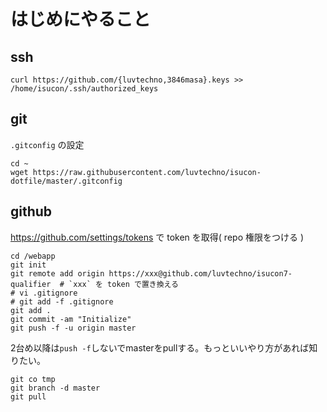 # はじめにやること

## ssh

```
curl https://github.com/{luvtechno,3846masa}.keys >> /home/isucon/.ssh/authorized_keys
```

## git

`.gitconfig` の設定

```
cd ~
wget https://raw.githubusercontent.com/luvtechno/isucon-dotfile/master/.gitconfig
```

## github

https://github.com/settings/tokens で token を取得( repo 権限をつける )

```
cd /webapp
git init
git remote add origin https://xxx@github.com/luvtechno/isucon7-qualifier  # `xxx` を token で置き換える
# vi .gitignore
# git add -f .gitignore
git add .
git commit -am "Initialize"
git push -f -u origin master
```

2台め以降は`push -f`しないでmasterをpullする。もっといいやり方があれば知りたい。

```
git co tmp
git branch -d master
git pull
```
